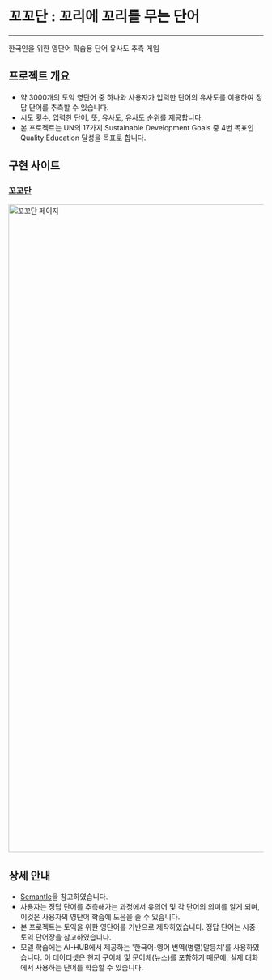 # 꼬꼬단 : 꼬리에 꼬리를 무는 단어

---
한국인을 위한 영단어 학습용 단어 유사도 추측 게임


## 프로젝트 개요
- 약 3000개의 토익 영단어 중 하나와 사용자가 입력한 단어의 유사도를 이용하여 정답 단어를 추측할 수 있습니다.
- 시도 횟수, 입력한 단어, 뜻, 유사도, 유사도 순위를 제공합니다.
- 본 프로젝트는 UN의 17가지 Sustainable Development Goals 중 4번 목표인 Quality Education 달성을 목표로 합니다. 


## 구현 사이트
### [꼬꼬단](http://shogle.site:10022/)
<img width="1280" alt="꼬꼬단 페이지" src="https://github.com/Daanyong/greyhoodie/assets/101034775/5ea35207-5a0f-4d95-988e-ffed3702cd05">

## 상세 안내
- [Semantle](https://semantle.com)을 참고하였습니다.
- 사용자는 정답 단어를 추측해가는 과정에서 유의어 및 각 단어의 의미를 알게 되며, 이것은 사용자의 영단어 학습에 도움을 줄 수 있습니다.
- 본 프로젝트는 토익을 위한 영단어를 기반으로 제작하였습니다. 정답 단어는 시중 토익 단어장을 참고하였습니다.
- 모델 학습에는 AI-HUB에서 제공하는 '한국어-영어 번역(병렬)말뭉치'를 사용하였습니다. 이 데이터셋은 현지 구어체 및 문어체(뉴스)를 포함하기 때문에, 실제 대화에서 사용하는 단어를 학습할 수 있습니다.
